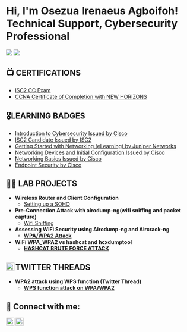 <h1>Hi, I'm Osezua Irenaeus Agboifoh! <br/><a>Technical Support</a>, <a>Cybersecurity Professional</a></h1>
<a href="https://www.linkedin.com/in/osezua-agboifoh-b1b539238/"><img src="https://img.shields.io/badge/-LinkedIn-0072b1?&style=for-the-badge&logo=linkedin&logoColor=white" /></a>
<a href="https://twitter.com/Oz_rEtSyM"><img src="https://img.shields.io/twitter/url?url=https%3A%2F%2Ftwitter.com%2FOz_rEtSyM&style=for-the-badge&logo=x&logoColor=white&label=Twitter&color=gray" /></a>


<h2>📺 CERTIFICATIONS</h2>

 - [ISC2 CC Exam](https://1drv.ms/i/s!AknZu-jGsnhsjROM74qpc6ECQe2d?e=jNDsw4)
 - [CCNA Certificate of Completion with NEW HORIZONS](https://1drv.ms/b/s!AknZu-jGsnhsjRLuMf-4_EhfmX41?e=7F9Qiq)


<h2>🎖️LEARNING BADGES</h2>

  - [Introduction to Cybersecurity Issued by Cisco](https://www.credly.com/badges/7d6452d3-d049-41f7-b021-e76e9c9723a4/public_url)
  - [ISC2 Candidate Issued by ISC2](https://www.credly.com/badges/73c6f8c2-468c-4704-8afd-6b7b2e405a54/public_url)
  - [Getting Started with Networking (eLearning) by Juniper Networks](https://1drv.ms/b/s!AknZu-jGsnhsjRp6b2-cXBxkhVYN?e=cVBeAe)
  - [Networking Devices and Initial Configuration Issued by Cisco](https://www.credly.com/badges/926e1fdf-621d-4b44-80cb-915bc246841f/public_url)
  - [Networking Basics Issued by Cisco](https://www.credly.com/badges/6c18db11-4b75-4cc9-b174-8520cd12ce9b/public_url)
  - [Endpoint Security by Cisco](https://www.credly.com/badges/c8f6c24c-a5be-4c41-8920-b244872fa984/public_url)

    
<h2>👨‍💻 LAB PROJECTS</h2>

- <b>Wireless Router and Client Configuration</b>
  - [Setting up a SOHO](https://1drv.ms/f/s!AknZu-jGsnhsjRQRl01zufGRrNLg?e=0CD2dI)
- <b>Pre-Connection Attack with airodump-ng(wifi sniffing and packet capture)</b>
  - [Wifi Sniffing](https://1drv.ms/f/s!AknZu-jGsnhsjgK7WGa6eXKsPPET?e=fTWhNq) <b>
- <b>Assessing WiFi Security using Airodump-ng and Aircrack-ng</b>
  - [WPA/WPA2 Attack](https://drive.google.com/drive/folders/1c7_Ymcb4MfKMaM_V0VwypALQcqZiWFA3?usp=sharing)<b>
- <b>WiFi WPA_WPA2 vs hashcat and hcxdumptool</b>
  - [HASHCAT BRUTE FORCE ATTACK](https://1drv.ms/f/s!AknZu-jGsnhsjkSu9KpxCpuYkQNz?e=vUF037)<b>

<h2><img align="left" alt="Osezua | Twitter" width="22px" src="https://cdn.jsdelivr.net/npm/simple-icons@v3/icons/twitter.svg"/> TWITTER THREADS</h2>

- <b>WPA2 attack using WPS function (Twitter Thread)</b>
  - [WPS function attack on WPA/WPA2](https://x.com/Oz_rEtSyM/status/1754263487071588532?s=20)<b>



  
<h2> 🤳 Connect with me:</h2>

[<img align="left" alt="Osezua | Twitter" width="22px" src="https://cdn.jsdelivr.net/npm/simple-icons@v3/icons/twitter.svg" />][twitter]
[<img align="left" alt="Osezua | LinkedIn" width="22px" src="https://cdn.jsdelivr.net/npm/simple-icons@v3/icons/linkedin.svg" />][linkedin]

[twitter]: https://twitter.com/Oz_rEtSyM
[linkedin]: https://www.linkedin.com/in/osezua-agboifoh-b1b539238
